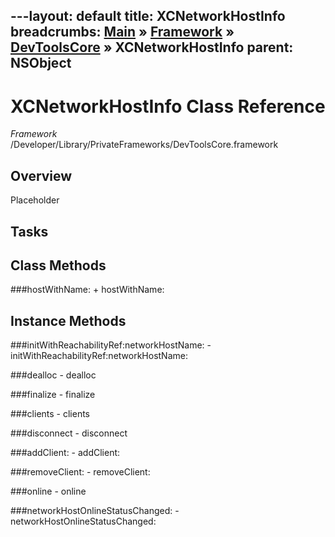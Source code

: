 ---layout: default
title: XCNetworkHostInfo
breadcrumbs: <a href="/index.html">Main</a> &raquo; <a href="/Frameworks.html">Framework</a> &raquo; <a href="/Frameworks/DevToolsCore.html">DevToolsCore</a> &raquo; XCNetworkHostInfo
parent: NSObject 
---
# XCNetworkHostInfo Class Reference

*Framework* /Developer/Library/PrivateFrameworks/DevToolsCore.framework

## Overview

Placeholder

## Tasks

## Class Methods

<a name="+hostWithName:"></a>
###hostWithName:
    + hostWithName:

## Instance Methods

<a name="-initWithReachabilityRef:networkHostName:"></a>
###initWithReachabilityRef:networkHostName:
    - initWithReachabilityRef:networkHostName:

<a name="-dealloc"></a>
###dealloc
    - dealloc

<a name="-finalize"></a>
###finalize
    - finalize

<a name="-clients"></a>
###clients
    - clients

<a name="-disconnect"></a>
###disconnect
    - disconnect

<a name="-addClient:"></a>
###addClient:
    - addClient:

<a name="-removeClient:"></a>
###removeClient:
    - removeClient:

<a name="-online"></a>
###online
    - online

<a name="-networkHostOnlineStatusChanged:"></a>
###networkHostOnlineStatusChanged:
    - networkHostOnlineStatusChanged:


